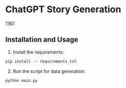 # ChatGPT Story Generation

TBD

## Installation and Usage
1. Install the requirements:
```bash
pip install -r requirements.txt
```
2. Run the script for data generation:
```bash
python main.py
```
